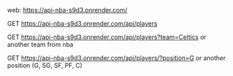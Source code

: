 web: https://api-nba-s9d3.onrender.com/

GET https://api-nba-s9d3.onrender.com/api/players

GET https://api-nba-s9d3.onrender.com/api/players?team=Celtics or another team from nba 

GET https://api-nba-s9d3.onrender.com/api/players/?position=G or another position (G, SG, SF, PF, C)
